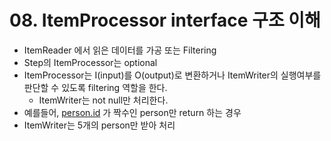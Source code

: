 # 08. ItemProcessor interface 구조 이해

- ItemReader 에서 읽은 데이터를 가공 또는 Filtering
- Step의 ItemProcessor는 optional
- ItemProcessor는 I(input)를 O(output)로 변환하거나 ItemWriter의 실행여부를 판단할 수 있도록 filtering 역할을 한다.
    - ItemWriter는 not null만 처리한다.
- 예를들어, [person.id](http://person.id) 가 짝수인 person만 return 하는 경우
- ItemWriter는 5개의 person만 받아 처리
